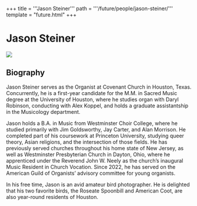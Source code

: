 +++
title = '''Jason Steiner'''
path = '''/future/people/jason-steiner/'''
template = "future.html"
+++

<h1>Jason Steiner</h1>

<img class="speaker-photo" src="https://custom.cvent.com/C3A4539B19F74ABCB6FCE437F6BC0A74/files/event/910aaf2914d44586a56fbd0b3b2c31c0/808a4bd28357442999c7aca3bf900766.png">
<h2>Biography</h2>
<p>Jason Steiner serves as the Organist at Covenant Church in Houston, Texas. Concurrently, he is a first-year candidate for the M.M. in Sacred Music degree at the University of Houston, where he studies organ with Daryl Robinson, conducting with Alex Koppel, and holds a graduate assistantship in the Musicology department. 
 
Jason holds a B.A. in Music from Westminster Choir College, where he studied primarily with Jim Goldsworthy, Jay Carter, and Alan Morrison. He completed part of his coursework at Princeton University, studying queer theory, Asian religions, and the intersection of those fields. He has previously served churches throughout his home state of New Jersey, as well as Westminster Presbyterian Church in Dayton, Ohio, where he apprenticed under the Reverend John W. Neely as the church’s inaugural Music Resident in Church Vocation. Since 2022, he has served on the American Guild of Organists’ advisory committee for young organists.

In his free time, Jason is an avid amateur bird photographer. He is delighted that his two favorite birds, the Roseate Spoonbill and American Coot, are also year-round residents of Houston.</p>

